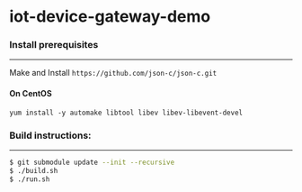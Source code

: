 # iot-device-gateway-demo

### Install prerequisites
----------------------------

Make and Install `https://github.com/json-c/json-c.git`

#### On CentOS

`yum install -y automake libtool libev libev-libevent-devel`

### Build instructions:
----------------------------
```sh
$ git submodule update --init --recursive
$ ./build.sh
$ ./run.sh
```
